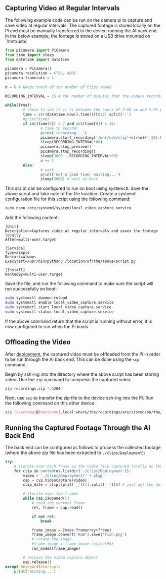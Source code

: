 ## Capturing Video at Regular Intervals
The following example code can be run on the camera pi to capture and save video at regular intervals.  The captured footage is stored locally on the Pi and must be manually transferred to the device running the AI back end.  In the below example, the footage is stored on a USB drive mounted on `/mnt/usb/.
```python
from picamera import PiCamera
from time import sleep
from datetime import datetime
 
picamera = PiCamera()
picamera.resolution = (720, 480)
picamera.framerate = 1
 
n = 0 # keeps track of the number of clips saved

RECORDING_INTERVAL = 15 # the number of minutes that the camera records for at each interval
 
while(True):
        # check to see if it is between the hours of 7:00 am and 5:30 pm
        time = str(datetime.now().time())[0:5].split(':')
        #print(time)
        if int(time[0]) > 7 and int(time[0]) < 18:
                # time to record!
                print('recording...')
                picamera.start_recording('/mnt/usb/clip'+str(n)+'_{0}.h264'.format(datetime.now().strftime("%Y-%m-%d")))
                sleep(RECORDING_INTERVAL*60)
                picamera.stop_preview()
                picamera.stop_recording()
                sleep(3600 - RECORDING_INTERVAL*60)
                n += 1
        else:
                # wait
                print('not a good time, waiting...')
                sleep(3600) # wait an hour
```

This script can be configured to run on boot using systemctl.  Save the above script and take note of the file location.  Create a systemd configuration file for this script using the following command:
```bash
sudo nano /etc/systemd/system/local_video_capture.service
```

Add the following content:
```
[Unit]  
Description=Captures video at regular intervals and saves the footage locally
After=multi-user.target

[Service]  
Type=simple  
Restart=always  
ExecStart=/usr/bin/python3 /location/of/the/above/script.py

[Install]  
WantedBy=multi-user.target
```

Save the file, and run the following command to make sure the script will run successfully on boot:
```bash
sudo systemctl daemon-reload
sudo systemctl enable local_video_capture.service
sudo systemctl start local_video_capture.service
sudo systemctl status local_video_capture.service
```
If the above command return that the script is running without error, it is now configured to run when the Pi boots.

## Offloading the Video
After [deployment](Deployment.md), the captured video must be offloaded from the Pi in order to be run through the AI back end.  This can be done using the `scp` command. 

Begin by ssh-ing into the directory where the above script has been storing video.  Use the `zip` command to compress the captured video:
```bash
zip recordings.zip *.h264
```

Next, use `scp` to transfer the zip file to the device ssh-ing into the Pi.  Run the following command on this other device:
```bash
scp [username]@[hostname].local:where/the/recordings/are/stored/on/the/pi/recordings.zip /path/to/save/file
```

## Running the Captured Footage Through the AI Back End

The back end can be configured as follows to process the collected footage (where the above zip file has been extracted to `./clips/Deployment`):
```python
try:
    # iterate over each frame in the video file captured locally on the camera pi
    for clip in sorted(os.listdir('./clips/Deployment')):
        video = './clips/Deployment/' + clip
        cap = cv2.VideoCapture(video)
        clip_date = clip.split('_')[1].split('.')[0] # just get the date from file name of the form clipN_[date].h264

        # iterate over the frames
        while cap.isOpened():
            # read the current frame
            ret, frame = cap.read()

            if not ret:
                break

            frame_image = Image.fromarray(frame)
            frame_image.convert('RGB').save('fish.png')
            # rotate the image
            #frame_image = frame_image.rotate(90)
            run_model(frame_image)

        # release the video capture object
        cap.release()
except KeyboardInterrupt:
    print('exiting...')
```

